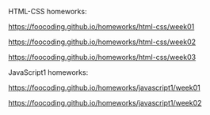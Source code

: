 HTML-CSS homeworks:

https://foocoding.github.io/homeworks/html-css/week01

https://foocoding.github.io/homeworks/html-css/week02

https://foocoding.github.io/homeworks/html-css/week03

JavaScript1 homeworks:

https://foocoding.github.io/homeworks/javascript1/week01

https://foocoding.github.io/homeworks/javascript1/week02
